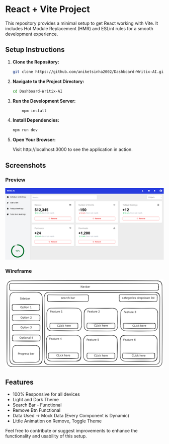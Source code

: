 # React + Vite Project

This repository provides a minimal setup to get React working with Vite. It includes Hot Module Replacement (HMR) and ESLint rules for a smooth development experience.

## Setup Instructions

1. **Clone the Repository:**

   ```bash
   git clone https://github.com/aniketsinha2002/Dashboard-Writix-AI.git

   ```

2. **Navigate to the Project Directory:**

   ```bash
   cd Dashboard-Writix-AI

   ```

3. **Run the Development Server:**

   ```bash
       npm install

   ```

4. **Install Dependencies:**

   ```bash
   npm run dev

   ```

5. **Open Your Browser:**

   Visit http://localhost:3000 to see the application in action.

## Screenshots

### Preview

![alt text](image.png)

### Wireframe

![alt text](intern-task-main-writix.png)

## Features

- 100% Responsive for all devices
- Light and Dark Theme
- Search Bar - Functional
- Remove Btn Functional
- Data Used -> Mock Data (Every Component is Dynamic)
- Little Animation on Remove, Toggle Theme

Feel free to contribute or suggest improvements to enhance the functionality and usability of this setup.
